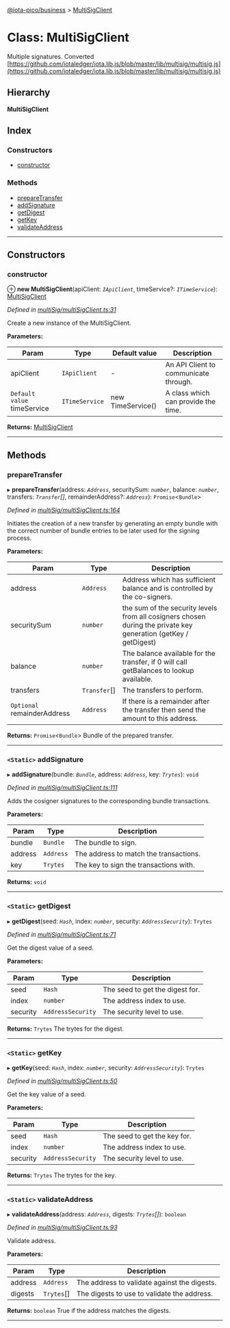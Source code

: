[@iota-pico/business](../README.md) > [MultiSigClient](../classes/multisigclient.md)

# Class: MultiSigClient

Multiple signatures. Converted [https://github.com/iotaledger/iota.lib.js/blob/master/lib/multisig/multisig.js](https://github.com/iotaledger/iota.lib.js/blob/master/lib/multisig/multisig.js)

## Hierarchy

**MultiSigClient**

## Index

### Constructors

* [constructor](multisigclient.md#constructor)

### Methods

* [prepareTransfer](multisigclient.md#preparetransfer)
* [addSignature](multisigclient.md#addsignature)
* [getDigest](multisigclient.md#getdigest)
* [getKey](multisigclient.md#getkey)
* [validateAddress](multisigclient.md#validateaddress)

---

## Constructors

<a id="constructor"></a>

###  constructor

⊕ **new MultiSigClient**(apiClient: *`IApiClient`*, timeService?: *`ITimeService`*): [MultiSigClient](multisigclient.md)

*Defined in [multiSig/multiSigClient.ts:31](https://github.com/iota-pico/business/blob/4bff4b5/src/multiSig/multiSigClient.ts#L31)*

Create a new instance of the MultiSigClient.

**Parameters:**

| Param | Type | Default value | Description |
| ------ | ------ | ------ | ------ |
| apiClient | `IApiClient` | - |  An API Client to communicate through. |
| `Default value` timeService | `ITimeService` |  new TimeService() |  A class which can provide the time. |

**Returns:** [MultiSigClient](multisigclient.md)

___

## Methods

<a id="preparetransfer"></a>

###  prepareTransfer

▸ **prepareTransfer**(address: *`Address`*, securitySum: *`number`*, balance: *`number`*, transfers: *`Transfer`[]*, remainderAddress?: *`Address`*): `Promise`<`Bundle`>

*Defined in [multiSig/multiSigClient.ts:164](https://github.com/iota-pico/business/blob/4bff4b5/src/multiSig/multiSigClient.ts#L164)*

Initiates the creation of a new transfer by generating an empty bundle with the correct number of bundle entries to be later used for the signing process.

**Parameters:**

| Param | Type | Description |
| ------ | ------ | ------ |
| address | `Address` |  Address which has sufficient balance and is controlled by the co-signers. |
| securitySum | `number` |  the sum of the security levels from all cosigners chosen during the private key generation (getKey / getDigest) |
| balance | `number` |  The balance available for the transfer, if 0 will call getBalances to lookup available. |
| transfers | `Transfer`[] |  The transfers to perform. |
| `Optional` remainderAddress | `Address` |  If there is a remainder after the transfer then send the amount to this address. |

**Returns:** `Promise`<`Bundle`>
Bundle of the prepared transfer.

___
<a id="addsignature"></a>

### `<Static>` addSignature

▸ **addSignature**(bundle: *`Bundle`*, address: *`Address`*, key: *`Trytes`*): `void`

*Defined in [multiSig/multiSigClient.ts:111](https://github.com/iota-pico/business/blob/4bff4b5/src/multiSig/multiSigClient.ts#L111)*

Adds the cosigner signatures to the corresponding bundle transactions.

**Parameters:**

| Param | Type | Description |
| ------ | ------ | ------ |
| bundle | `Bundle` |  The bundle to sign. |
| address | `Address` |  The address to match the transactions. |
| key | `Trytes` |  The key to sign the transactions with. |

**Returns:** `void`

___
<a id="getdigest"></a>

### `<Static>` getDigest

▸ **getDigest**(seed: *`Hash`*, index: *`number`*, security: *`AddressSecurity`*): `Trytes`

*Defined in [multiSig/multiSigClient.ts:71](https://github.com/iota-pico/business/blob/4bff4b5/src/multiSig/multiSigClient.ts#L71)*

Get the digest value of a seed.

**Parameters:**

| Param | Type | Description |
| ------ | ------ | ------ |
| seed | `Hash` |  The seed to get the digest for. |
| index | `number` |  The address index to use. |
| security | `AddressSecurity` |  The security level to use. |

**Returns:** `Trytes`
The trytes for the digest.

___
<a id="getkey"></a>

### `<Static>` getKey

▸ **getKey**(seed: *`Hash`*, index: *`number`*, security: *`AddressSecurity`*): `Trytes`

*Defined in [multiSig/multiSigClient.ts:50](https://github.com/iota-pico/business/blob/4bff4b5/src/multiSig/multiSigClient.ts#L50)*

Get the key value of a seed.

**Parameters:**

| Param | Type | Description |
| ------ | ------ | ------ |
| seed | `Hash` |  The seed to get the key for. |
| index | `number` |  The address index to use. |
| security | `AddressSecurity` |  The security level to use. |

**Returns:** `Trytes`
The trytes for the key.

___
<a id="validateaddress"></a>

### `<Static>` validateAddress

▸ **validateAddress**(address: *`Address`*, digests: *`Trytes`[]*): `boolean`

*Defined in [multiSig/multiSigClient.ts:93](https://github.com/iota-pico/business/blob/4bff4b5/src/multiSig/multiSigClient.ts#L93)*

Validate address.

**Parameters:**

| Param | Type | Description |
| ------ | ------ | ------ |
| address | `Address` |  The address to validate against the digests. |
| digests | `Trytes`[] |  The digests to use to validate the address. |

**Returns:** `boolean`
True if the address matches the digests.

___

